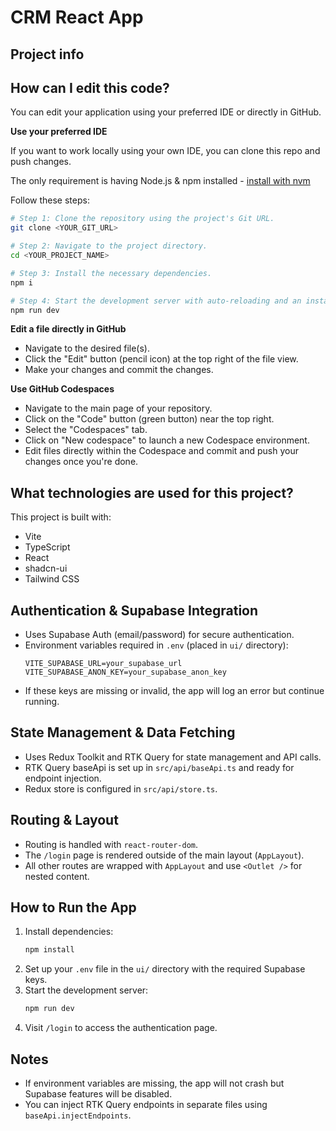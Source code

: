 # CRM React App

## Project info

## How can I edit this code?

You can edit your application using your preferred IDE or directly in GitHub.

**Use your preferred IDE**

If you want to work locally using your own IDE, you can clone this repo and push changes.

The only requirement is having Node.js & npm installed - [install with nvm](https://github.com/nvm-sh/nvm#installing-and-updating)

Follow these steps:

```sh
# Step 1: Clone the repository using the project's Git URL.
git clone <YOUR_GIT_URL>

# Step 2: Navigate to the project directory.
cd <YOUR_PROJECT_NAME>

# Step 3: Install the necessary dependencies.
npm i

# Step 4: Start the development server with auto-reloading and an instant preview.
npm run dev
```

**Edit a file directly in GitHub**

- Navigate to the desired file(s).
- Click the "Edit" button (pencil icon) at the top right of the file view.
- Make your changes and commit the changes.

**Use GitHub Codespaces**

- Navigate to the main page of your repository.
- Click on the "Code" button (green button) near the top right.
- Select the "Codespaces" tab.
- Click on "New codespace" to launch a new Codespace environment.
- Edit files directly within the Codespace and commit and push your changes once you're done.

## What technologies are used for this project?

This project is built with:

- Vite
- TypeScript
- React
- shadcn-ui
- Tailwind CSS

## Authentication & Supabase Integration

- Uses Supabase Auth (email/password) for secure authentication.
- Environment variables required in `.env` (placed in `ui/` directory):
  ```env
  VITE_SUPABASE_URL=your_supabase_url
  VITE_SUPABASE_ANON_KEY=your_supabase_anon_key
  ```
- If these keys are missing or invalid, the app will log an error but continue running.

## State Management & Data Fetching

- Uses Redux Toolkit and RTK Query for state management and API calls.
- RTK Query baseApi is set up in `src/api/baseApi.ts` and ready for endpoint injection.
- Redux store is configured in `src/api/store.ts`.

## Routing & Layout

- Routing is handled with `react-router-dom`.
- The `/login` page is rendered outside of the main layout (`AppLayout`).
- All other routes are wrapped with `AppLayout` and use `<Outlet />` for nested content.

## How to Run the App

1. Install dependencies:
   ```sh
   npm install
   ```
2. Set up your `.env` file in the `ui/` directory with the required Supabase keys.
3. Start the development server:
   ```sh
   npm run dev
   ```
4. Visit `/login` to access the authentication page.

## Notes
- If environment variables are missing, the app will not crash but Supabase features will be disabled.
- You can inject RTK Query endpoints in separate files using `baseApi.injectEndpoints`.
